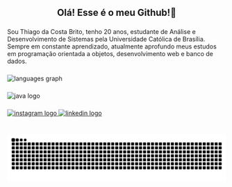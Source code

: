 <h2 align="center">Olá! Esse é o meu Github!🫡</h2>

###

<p align="left">Sou Thiago da Costa Brito, tenho 20 anos, estudante de Análise e Desenvolvimento de Sistemas pela Universidade Católica de Brasília. Sempre em constante aprendizado, atualmente aprofundo meus estudos em programação orientada a objetos, desenvolvimento web e banco de dados.</p>

###

<div align="left">
  <img src="https://github-readme-stats.vercel.app/api/top-langs?username=thiagocb2504&locale=en&hide_title=false&layout=compact&card_width=320&langs_count=5&theme=dracula&hide_border=false" height="150" alt="languages graph"  />
</div>

###

<div align="left">
  <img src="https://cdn.jsdelivr.net/gh/devicons/devicon/icons/java/java-original-wordmark.svg" height="3" alt="java logo"  
  <img width="5" 
  <img src="https://cdn.jsdelivr.net/gh/devicons/devicon/icons/spring/spring-original-wordmark.svg" height="3" alt="spring logo" 
  <img width="5" 
  <img src="https://cdn.jsdelivr.net/gh/devicons/devicon/icons/mysql/mysql-original-wordmark.svg" height="3" alt="mysql logo"  
  <img width="5" 
  <img src="https://cdn.jsdelivr.net/gh/devicons/devicon/icons/mongodb/mongodb-original-wordmark.svg" height="3" alt="mongodb logo"  
  <img width="5" 
  <img src="https://cdn.jsdelivr.net/gh/devicons/devicon/icons/html5/html5-original.svg" height="3" alt="html5 logo"  
  <img width="5" 
  <img src="https://cdn.jsdelivr.net/gh/devicons/devicon/icons/css3/css3-original.svg" height="3" alt="css3 logo"  
  <img width="5" 
  <img src="https://cdn.jsdelivr.net/gh/devicons/devicon/icons/javascript/javascript-original.svg" height="3" alt="javascript logo"  
  <img width="5" 
  <img src="https://skillicons.dev/icons?i=eclipse" height="3" alt="eclipseide logo"  />
</div>

###

<div align="left">
  <a href="https://www.instagram.com/_thiago05_/" target="_blank">
    <img src="https://img.shields.io/static/v1?message=Instagram&logo=instagram&label=&color=E4405F&logoColor=white&labelColor=&style=for-the-badge" height="35" alt="instagram logo"  />
  </a>
  <a href="https://www.linkedin.com/in/thiago-da-costa-brito/" target="_blank">
    <img src="https://img.shields.io/static/v1?message=LinkedIn&logo=linkedin&label=&color=0077B5&logoColor=white&labelColor=&style=for-the-badge" height="35" alt="linkedin logo"  />
  </a>
</div>

###

<br clear="both">

<img src="https://raw.githubusercontent.com/thiagocb2504/thiagocb2504/output/snake.svg" alt="Snake animation" />

###
